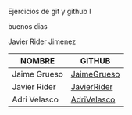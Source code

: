 Ejercicios de git y github I

buenos dias

Javier Rider Jimenez


| NOMBRE                | GITHUB                |
|-----------------------|-----------------------|
| Jaime Grueso| [JaimeGrueso]([Jaime](https://github.com/JaimeGrueso))|
| Javier Rider| [JavierRider](https://github.com/Ryder-671-GranCapitan)|
| Adri Velasco | [AdriVelasco](https://github.com/adriDevelops)|
